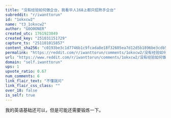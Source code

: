 ```yaml
---
title: "没有经验如何做企台，我看华人168上都只招熟手企台"
subreddit: "r/iwanttorun"
id: "1okxcw2"
name: "t3_1okxcw2"
author: "G0O0ONER"
created_utc: 1761923849
created_key: "251031151729"
capture_ts: "251101015857"
content_sha256: "c0193be3c1d7746b1c9fcada8e18f32605ea7d12d5b1896be3cdb5c17f59df00"
permalink: "https://reddit.com/r/iwanttorun/comments/1okxcw2/没有经验如何做企台我看华人168上都只招熟手企台/"
url: "https://www.reddit.com/r/iwanttorun/comments/1okxcw2/没有经验如何做企台我看华人168上都只招熟手企台/"
domain: "self.iwanttorun"
ups: 1
upvote_ratio: 0.67
num_comments: 6
link_flair_text: "不懂就问"
link_flair_css_class: ""
over_18: false
is_self: true
---
```


我的英语基础还可以，但是可能还需要锻炼一下。
